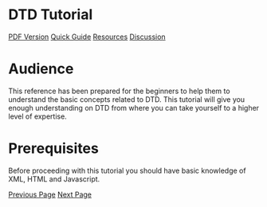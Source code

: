 # DTD Tutorial
[PDF Version](../dtd/dtd_pdf_version.md)
[Quick Guide](../dtd/dtd_quick_guide.md)
[Resources](../dtd/dtd_useful_resources.md)
[Discussion](../dtd/dtd_discussion.md)

# Audience
This reference has been prepared for the beginners to help them to understand the basic concepts related to DTD. This tutorial will give you enough understanding on DTD from where you can take yourself to a higher level of expertise.

# Prerequisites
Before proceeding with this tutorial you should have basic knowledge of XML, HTML and Javascript.


[Previous Page](../dtd/index.md) [Next Page](../dtd/dtd_overview.md) 
